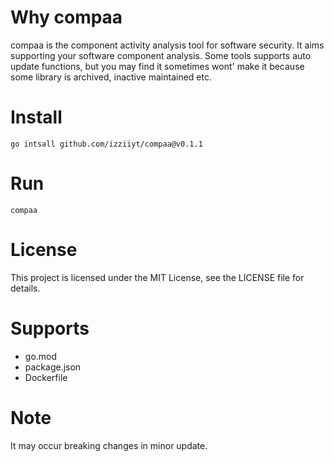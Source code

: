 # Why compaa

compaa is the component activity analysis tool for software security.
It aims supporting your software component analysis.
Some tools supports auto update functions, but you may find it sometimes wont' make it because some library is archived, inactive maintained etc.

# Install

```shell
go intsall github.com/izziiyt/compaa@v0.1.1
```

# Run
```shell
compaa
```

# License
This project is licensed under the MIT License, see the LICENSE file for details.

# Supports

- go.mod
- package.json
- Dockerfile

# Note

It may occur breaking changes in minor update.
